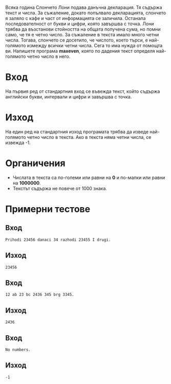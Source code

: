 Всяка година Слончето Лони подава данъчна декларация. Тя съдържа текст и числа. За съжаление, докато попълвало декларацията, слончето я заляло с кафе и част от информацията се заличила. Останала последователност от букви и цифри, която завършва с точка. Лони трябва да възстанови стойността на общата получена сума, но помни само, че тя е четно число. За съжаление в текста имало много четни числа. Тогава, слончето се досетило, че числото, което търси, е най-голямото измежду всички четни числа. Сега то има нужда от помощта ви.
Напишете програма **maxeven**, която по дадения текст определя най-голямото четно число в него.

# Вход
На първия ред от стандартния вход се въвежда текст, който съдържа английски букви, интервали и цифри и завършва с точка.

# Изход
На един ред на стандартния изход програмата трябва да изведе най-голямото четно число в текста. Ако в текста няма четни числа, се извежда -1.
# Органичения
-	Числата в текста са по-големи или равни на **0** и по-малки или равни на **1000000**.
-	Текстът съдържа не повече от 1000 знака.

# Примерни тестове
## Вход 
```
Prihodi 23456 danaci 34 razhodi 23455 I drugi.
```
## Изход
```
23456
```
## Вход
```
12 ab 23 bc 2436 345 brg 3345.
```
## Изход
```
2436
```
## Вход 
```
No numbers.
```
## Изход
```
-1
```
